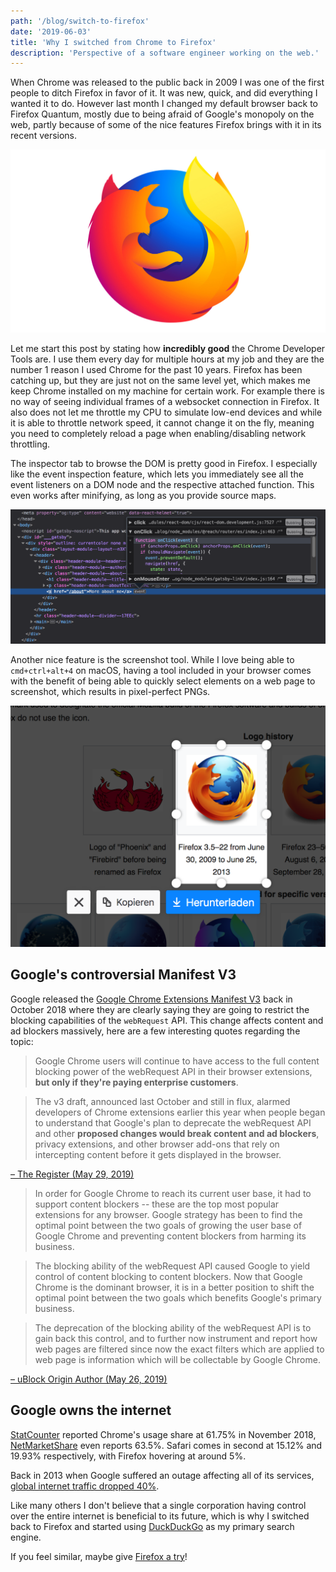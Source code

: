 ```yaml
---
path: '/blog/switch-to-firefox'
date: '2019-06-03'
title: 'Why I switched from Chrome to Firefox'
description: 'Perspective of a software engineer working on the web.'
---
```


When Chrome was released to the public back in 2009 I was one of the first people to ditch Firefox in favor of it. It was new, quick, and did everything I wanted it to do. However last month I changed my default browser back to Firefox Quantum, mostly due to being afraid of Google's monopoly on the web, partly because of some of the nice features Firefox brings with it in its recent versions.

![Firefox Logo](./firefox_logo.jpg)

Let me start this post by stating how **incredibly good** the Chrome Developer Tools are. I use them every day for multiple hours at my job and they are the number 1 reason I used Chrome for the past 10 years. Firefox has been catching up, but they are just not on the same level yet, which makes me keep Chrome installed on my machine for certain work. For example there is no way of seeing individual frames of a websocket connection in Firefox. It also does not let me throttle my CPU to simulate low-end devices and while it is able to throttle network speed, it cannot change it on the fly, meaning you need to completely reload a page when enabling/disabling network throttling.

The inspector tab to browse the DOM is pretty good in Firefox. I especially like the event inspection feature, which lets you immediately see all the event listeners on a DOM node and the respective attached function. This even works after minifying, as long as you provide source maps.

![Inspector in Firefox Dev Tools](./event_inspector.png)

Another nice feature is the screenshot tool. While I love being able to `cmd+ctrl+alt+4` on macOS, having a tool included in your browser comes with the benefit of being able to quickly select elements on a web page to screenshot, which results in pixel-perfect PNGs.

![Firefox screenshot tool](./screenshot_tool.png)

## Google's controversial Manifest V3

Google released the [Google Chrome Extensions Manifest V3](https://docs.google.com/document/d/1nPu6Wy4LWR66EFLeYInl3NzzhHzc-qnk4w4PX-0XMw8/edit#) back in October 2018 where they are clearly saying they are going to restrict the blocking capabilities of the `webRequest` API. This change affects content and ad blockers massively, here are a few interesting quotes regarding the topic:

> Google Chrome users will continue to have access to the full content blocking power of the webRequest API in their browser extensions, **but only if they're paying enterprise customers**.

> The v3 draft, announced last October and still in flux, alarmed developers of Chrome extensions earlier this year when people began to understand that Google's plan to deprecate the webRequest API and other **proposed changes would break content and ad blockers**, privacy extensions, and other browser add-ons that rely on intercepting content before it gets displayed in the browser.

[– The Register (May 29, 2019)](https://www.theregister.co.uk/2019/05/29/google_webrequest_api/)

> In order for Google Chrome to reach its current user base, it had to support content blockers -- these are the top most popular extensions for any browser. Google strategy has been to find the optimal point between the two goals of growing the user base of Google Chrome and preventing content blockers from harming its business.

> The blocking ability of the webRequest API caused Google to yield control of content blocking to content blockers. Now that Google Chrome is the dominant browser, it is in a better position to shift the optimal point between the two goals which benefits Google's primary business.

> The deprecation of the blocking ability of the webRequest API is to gain back this control, and to further now instrument and report how web pages are filtered since now the exact filters which are applied to web page is information which will be collectable by Google Chrome.

[– uBlock Origin Author (May 26, 2019)](https://github.com/uBlockOrigin/uBlock-issues/issues/338#issuecomment-496009417)

## Google owns the internet

[StatCounter](http://gs.statcounter.com/browser-market-share#monthly-201811-201811-bar) reported Chrome's usage share at 61.75% in November 2018, [NetMarketShare](https://netmarketshare.com/browser-market-share.aspx?options=%7B%22filter%22%3A%7B%7D%2C%22dateLabel%22%3A%22Custom%22%2C%22attributes%22%3A%22share%22%2C%22group%22%3A%22browser%22%2C%22sort%22%3A%7B%22share%22%3A-1%7D%2C%22id%22%3A%22browsersDesktop%22%2C%22dateInterval%22%3A%22Monthly%22%2C%22dateStart%22%3A%222018-11%22%2C%22dateEnd%22%3A%222018-11%22%2C%22segments%22%3A%22-1000%22%7D) even reports 63.5%. Safari comes in second at 15.12% and 19.93% respectively, with Firefox hovering at around 5%.

Back in 2013 when Google suffered an outage affecting all of its services, [global internet traffic dropped 40%](https://www.cnet.com/news/google-goes-down-for-5-minutes-internet-traffic-drops-40/).

Like many others I don't believe that a single corporation having control over the entire internet is beneficial to its future, which is why I switched back to Firefox and started using [DuckDuckGo](https://duckduckgo.com/) as my primary search engine.

If you feel similar, maybe give [Firefox a try](https://www.mozilla.org/en-US/firefox/switch/)!

